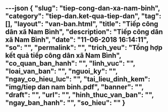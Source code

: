 ---json
{
    "slug": "tiep-cong-dan-xa-nam-binh",
    "category": "tiep-dan.ket-qua-tiep-dan",
    "tag": [],
    "layout": "van-ban.html",
    "title": "Tiếp công dân xã Nam Bình",
    "description": "Tiếp công dân xã Nam Bình",
    "date": "11-06-2018 16:14:11",
    "so": "",
    "permalink": "",
    "trich_yeu": "Tổng hợp kết quả tiếp công dân xã Nam Bình",
    "co_quan_ban_hanh": "",
    "linh_vuc": "",
    "loai_van_ban": "",
    "nguoi_ky": "",
    "ngay_co_hieu_luc": "",
    "tai_lieu_dinh_kem": "img/tiep dan  nam binh.pdf",
    "banner": "",
    "draft": "",
    "url": "",
    "hinh_thuc_van_ban": "",
    "ngay_ban_hanh": "",
    "so_hieu": ""
}
---

